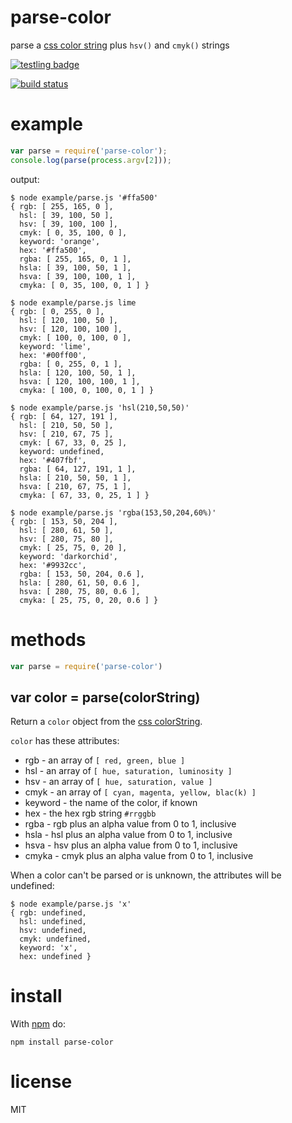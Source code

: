 # parse-color

parse a [css color string](https://developer.mozilla.org/en-US/docs/Web/CSS/color_value)
plus `hsv()` and `cmyk()` strings

[![testling badge](https://ci.testling.com/substack/parse-color.png)](https://ci.testling.com/substack/parse-color)

[![build status](https://secure.travis-ci.org/substack/parse-color.png)](http://travis-ci.org/substack/parse-color)

# example

``` js
var parse = require('parse-color');
console.log(parse(process.argv[2]));
```

output:

```
$ node example/parse.js '#ffa500'
{ rgb: [ 255, 165, 0 ],
  hsl: [ 39, 100, 50 ],
  hsv: [ 39, 100, 100 ],
  cmyk: [ 0, 35, 100, 0 ],
  keyword: 'orange',
  hex: '#ffa500',
  rgba: [ 255, 165, 0, 1 ],
  hsla: [ 39, 100, 50, 1 ],
  hsva: [ 39, 100, 100, 1 ],
  cmyka: [ 0, 35, 100, 0, 1 ] }
```

```
$ node example/parse.js lime
{ rgb: [ 0, 255, 0 ],
  hsl: [ 120, 100, 50 ],
  hsv: [ 120, 100, 100 ],
  cmyk: [ 100, 0, 100, 0 ],
  keyword: 'lime',
  hex: '#00ff00',
  rgba: [ 0, 255, 0, 1 ],
  hsla: [ 120, 100, 50, 1 ],
  hsva: [ 120, 100, 100, 1 ],
  cmyka: [ 100, 0, 100, 0, 1 ] }
```

```
$ node example/parse.js 'hsl(210,50,50)'
{ rgb: [ 64, 127, 191 ],
  hsl: [ 210, 50, 50 ],
  hsv: [ 210, 67, 75 ],
  cmyk: [ 67, 33, 0, 25 ],
  keyword: undefined,
  hex: '#407fbf',
  rgba: [ 64, 127, 191, 1 ],
  hsla: [ 210, 50, 50, 1 ],
  hsva: [ 210, 67, 75, 1 ],
  cmyka: [ 67, 33, 0, 25, 1 ] }
```

```
$ node example/parse.js 'rgba(153,50,204,60%)'
{ rgb: [ 153, 50, 204 ],
  hsl: [ 280, 61, 50 ],
  hsv: [ 280, 75, 80 ],
  cmyk: [ 25, 75, 0, 20 ],
  keyword: 'darkorchid',
  hex: '#9932cc',
  rgba: [ 153, 50, 204, 0.6 ],
  hsla: [ 280, 61, 50, 0.6 ],
  hsva: [ 280, 75, 80, 0.6 ],
  cmyka: [ 25, 75, 0, 20, 0.6 ] }
```

# methods

``` js
var parse = require('parse-color')
```

## var color = parse(colorString)

Return a `color` object from the
[css colorString](https://developer.mozilla.org/en-US/docs/Web/CSS/color_value).

`color` has these attributes:

* rgb - an array of `[ red, green, blue ]`
* hsl - an array of `[ hue, saturation, luminosity ]`
* hsv - an array of `[ hue, saturation, value ]`
* cmyk - an array of `[ cyan, magenta, yellow, blac(k) ]`
* keyword - the name of the color, if known
* hex - the hex rgb string `#rrggbb`
* rgba - rgb plus an alpha value from 0 to 1, inclusive
* hsla - hsl plus an alpha value from 0 to 1, inclusive
* hsva - hsv plus an alpha value from 0 to 1, inclusive
* cmyka - cmyk plus an alpha value from 0 to 1, inclusive

When a color can't be parsed or is unknown, the attributes will be undefined:

```
$ node example/parse.js 'x'
{ rgb: undefined,
  hsl: undefined,
  hsv: undefined,
  cmyk: undefined,
  keyword: 'x',
  hex: undefined }
```

# install

With [npm](https://npmjs.org) do:

```
npm install parse-color
```

# license

MIT
